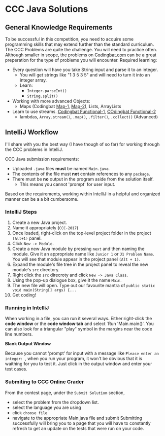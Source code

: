 # CCC Java Solutions

## General Knowledge Requirements
To be successful in this competition, you need to acquire some programming skills that may extend further than the standard curriculum. The CCC Problems are quite the challenge. You will need to practice often. Although smaller in scope, the problems on [Codingbat.com](http://codingbat.com/java) can be a great preperation for the type of problems you will encounter.
Required learning:
- Every question will have you take String input and parse it to an integer.
  - You will get strings like "1 3 5 3 5" and will need to turn it into an integer array.
  - Learn:
    - `Integer.parseInt()`
    - `String.split()`
- Working with more advanced Objects:
  - Maps (Codingbat [Map-1](http://codingbat.com/java/Map-1), [Map-2](http://codingbat.com/java/Map-2)), Lists, ArrayLists
- Learn to use streams. [Codingbat Functional-1](http://codingbat.com/java/Functional-1), [COdingbat Functional-2](http://codingbat.com/java/Functional-2)
  - lambdas, `Array.stream()`, `.map()`, `.filter()`, `.collect()` (Advanced)

## IntelliJ Workflow
I'll share with you the best way (I have though of so far) for 
working through the CCC problems in IntelliJ.

CCC Java submission requirements:
- Uploaded `.java` files **must** be named `Main.java`.
- The contents of the file must **not** contain references to any `package`.
- There must be **no** output in the program aside from the solution itself.
  - This means you cannot 'prompt' for user input.

Based on the requirements, working within IntelliJ in a helpful and organized 
manner can be a a bit cumbersome.

### IntelliJ Steps
1. Create a new Java project.
2. Name it appropriately (`CCC-2017`)
3. Once loaded, right-click on the top-level project folder 
in the project `(Alt+1)` panel.
4. Click `New -> Module`.
5. Create a new Java module by pressing `next` and then naming the module. 
Give it an appropriate name like `Junior 1` or `J1 Problem Name`.
You will see that module appear in the project panel `(Alt + 1)`.
6. Expand the module's file tree in the project panel to reveal the 
new module's `src` directory.
7. Right click the `src` direcroty and click `New -> Java Class`.
8. Using the pop-up dialogue box, give it the name `Main`.
9. The new file will open. Type out our favourite mantra of `public static void main(String[] args) {...`
10. Get coding!

### Running in IntelliJ
When working in a file, you can run it several ways. Either right-click 
the **code window** or the **code window tab** and select `Run 'Main.main()'.
You can also look for a triangular "play" symbol in the margins near the code line numbers.

**Blank Output Window**

Because you cannot 'prompt' for input with a message like `Please enter an integer: `,
when you run your program, it won't be obvious that it is waithing for you to test it.
Just click in the output window and enter your test cases.


### Submiting to CCC Online Grader
From the contest page, under the `Submit Solution` section,
- select the problem from the dropdown list.
- select the language you are using
- click `choose file`
- navigate to the appropriate Main.java file and submit
Submitting successfully will bring you to a page that you will have to constantly
refresh to get an update on the tests that were run on your code.
